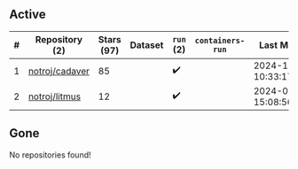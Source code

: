 ## Active
| # | Repository (2) | Stars (97) | Dataset | `run` (2) | `containers-run` | Last Modified |
| --- | --- | --- | --- | --- | --- | --- |
| 1 | [notroj/cadaver](https://github.com/notroj/cadaver) | 85 |  | :heavy_check_mark: |  | 2024-11-02 10:33:17+00:00 |
| 2 | [notroj/litmus](https://github.com/notroj/litmus) | 12 |  | :heavy_check_mark: |  | 2024-08-07 15:08:56+00:00 |

## Gone
No repositories found!
